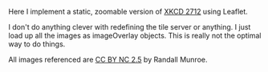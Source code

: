 Here I implement a static, zoomable version of [XKCD 2712](https://xkcd.com/2712/) using Leaflet.

I don't do anything clever with redefining the tile server or anything. 
I just load up all the images as imageOverlay objects. 
This is really not the optimal way to do things.

All images referenced are [CC BY NC 2.5](https://creativecommons.org/licenses/by-nc/2.5/) by Randall Munroe.

